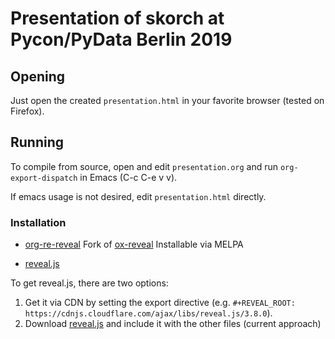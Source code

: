 # Presentation of skorch at Pycon/PyData Berlin 2019

## Opening

Just open the created `presentation.html` in your favorite browser
(tested on Firefox).

## Running

To compile from source, open and edit `presentation.org` and run
`org-export-dispatch` in Emacs (C-c C-e v v).

If emacs usage is not desired, edit `presentation.html` directly.

### Installation

* [org-re-reveal](https://gitlab.com/oer/org-re-reveal)
  Fork of [ox-reveal](https://github.com/yjwen/org-reveal)
  Installable via MELPA

* [reveal.js](https://github.com/hakimel/reveal.js)

To get reveal.js, there are two options:

1. Get it via CDN by setting the export directive (e.g. `#+REVEAL_ROOT:
   https://cdnjs.cloudflare.com/ajax/libs/reveal.js/3.8.0`).
2. Download
   [reveal.js](https://github.com/hakimel/reveal.js/releases/tag/3.8.0)
   and include it with the other files (current approach)

